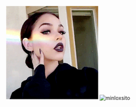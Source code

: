 <img src="Maggie Lindemann.gif" alt="maggie">
<img align="center" src="https://github-readme-stats.vercel.app/api?username=minloxsito&show_icons=true&locale=es" alt="minloxsito"/>
